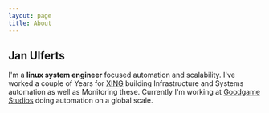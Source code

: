 ```yaml
---
layout: page
title: About
---
```


## Jan Ulferts

I'm a **linux system engineer** focused automation and scalability. I've worked a couple of Years for [XING](https://xing.com) building Infrastructure and Systems automation as well as Monitoring these. Currently I'm working at [Goodgame Studios](https://www.goodgamestudios.com) doing automation on a global scale.
